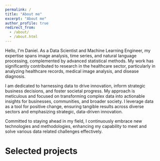 ```yaml
---
permalink: /
title: "About me"
excerpt: "About me"
author_profile: true
redirect_from: 
  - /about/
  - /about.html
---
```



Hello, I'm Daniel. As a Data Scientist and Machine Learning Engineer, my expertise spans image analysis, time series, and natural language processing, complemented by advanced statistical methods. My work has significantly contributed to research in the healthcare sector, particularly in analyzing healthcare records, medical image analysis, and disease diagnosis.

I am dedicated to harnessing data to drive innovation, inform strategic business decisions, and foster societal progress. My approach is meticulous and focused on transforming complex data into actionable insights for businesses, communities, and broader society. I leverage data as a tool for positive change, ensuring tangible results across diverse sectors and emphasizing strategic, data-driven innovation.

Committed to staying ahead in my field, I continuously embrace new technologies and methodologies, enhancing my capability to meet and solve various data related challenges effectively.




# Selected projects